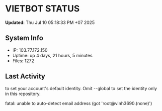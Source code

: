# VIETBOT STATUS
**Updated**: Thu Jul 10 05:18:33 PM +07 2025

## System Info
- IP: 103.77.172.150
- Uptime: up 4 days, 21 hours, 5 minutes
- Files: 1272

## Last Activity

to set your account's default identity.
Omit --global to set the identity only in this repository.

fatal: unable to auto-detect email address (got 'root@vinh3690.(none)')
